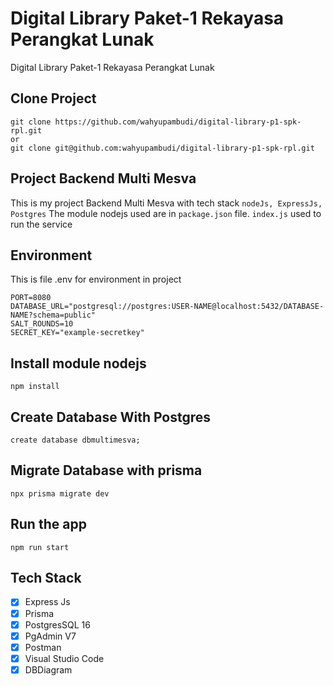 # Digital Library Paket-1 Rekayasa Perangkat Lunak 
Digital Library Paket-1 Rekayasa Perangkat Lunak

## Clone Project
    git clone https://github.com/wahyupambudi/digital-library-p1-spk-rpl.git
    or
    git clone git@github.com:wahyupambudi/digital-library-p1-spk-rpl.git
## Project Backend Multi Mesva

This is my project Backend Multi Mesva with tech stack `nodeJs, ExpressJs, Postgres`
The module nodejs used are in `package.json` file.
`index.js` used to run the service

## Environment
This is file .env for environment in project

    PORT=8080
    DATABASE_URL="postgresql://postgres:USER-NAME@localhost:5432/DATABASE-NAME?schema=public"
    SALT_ROUNDS=10
    SECRET_KEY="example-secretkey"

## Install module nodejs

    npm install

## Create Database With Postgres

    create database dbmultimesva;

## Migrate Database with prisma

    npx prisma migrate dev

## Run the app

    npm run start

## Tech Stack
- [x] Express Js
- [x] Prisma
- [x] PostgresSQL 16
- [x] PgAdmin V7
- [x] Postman
- [x] Visual Studio Code
- [x] DBDiagram
